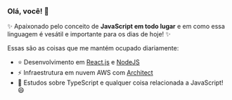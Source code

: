 ### Olá, você! 👋

✨ Apaixonado pelo conceito de **JavaScript em todo lugar** e em como essa linguagem é vesátil e importante para os dias de hoje! ✨

Essas são as coisas que me mantém ocupado diariamente:

- ⭐️ Desenvolvimento em [React.js](https://pt-br.reactjs.org/) e [NodeJS](https://nodejs.org/en/)
- ⚡ Infraestrutura em nuvem AWS com [Architect](https://arc.codes/)
- 🌱 Estudos sobre TypeScript e qualquer coisa relacionada a JavaScript! 😄


<!--
**GustMartins/GustMartins** is a ✨ _special_ ✨ repository because its `README.md` (this file) appears on your GitHub profile.

Here are some ideas to get you started:

- 🔭 I’m currently working on ...
- 🌱 I’m currently learning ...
- 👯 I’m looking to collaborate on ...
- 🤔 I’m looking for help with ...
- 💬 Ask me about ...
- 📫 How to reach me: ...
- 😄 Pronouns: ...
- ⚡ Fun fact: ...
-->
